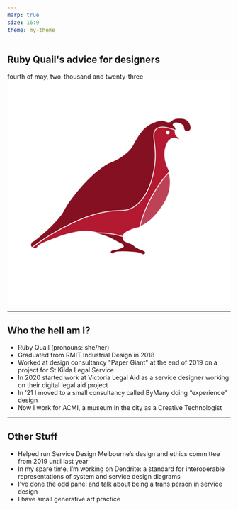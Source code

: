 ```yaml
---
marp: true
size: 16:9
theme: my-theme
---
```




## Ruby Quail's advice for designers
fourth of may, two-thousand and twenty-three
![bg right:40% 80%][image-1]


   ---

## Who the hell am I?

- Ruby Quail (pronouns: she/her)
- Graduated from RMIT Industrial Design in 2018
- Worked at design consultancy "Paper Giant" at the end of 2019 on a project for St Kilda Legal Service
- In 2020 started work at Victoria Legal Aid as a service designer working on their digital legal aid project
- In ’21 I moved to a small consultancy called ByMany doing “experience” design
- Now I work for ACMI, a museum in the city as a Creative Technologist  


---

## Other Stuff
- Helped run Service Design Melbourne’s design and ethics committee from 2019 until last year
- In my spare time, I’m working on Dendrite: a standard for interoperable representations of system and service design diagrams
- I’ve done the odd panel and talk about being a trans person in service design
- I have small generative art practice 

[image-1]:	new_bird.svg